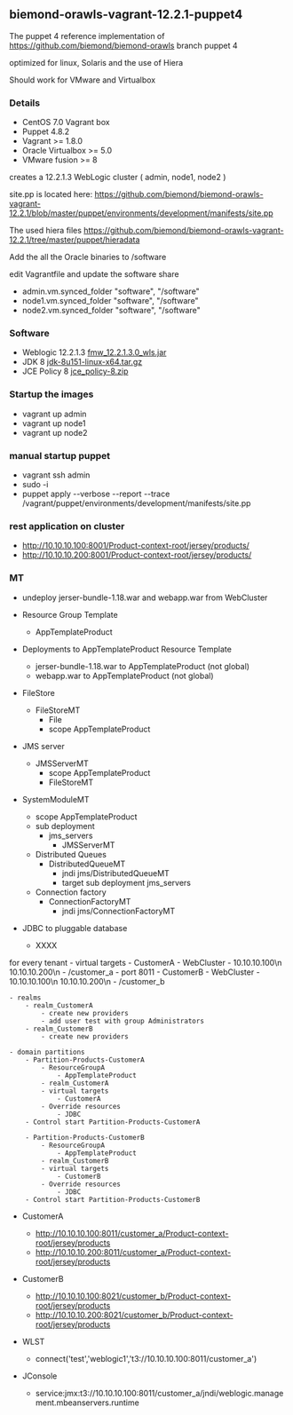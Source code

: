 ## biemond-orawls-vagrant-12.2.1-puppet4

The puppet 4 reference implementation of https://github.com/biemond/biemond-orawls branch puppet 4

optimized for linux, Solaris and the use of Hiera

Should work for VMware and Virtualbox

### Details
- CentOS 7.0 Vagrant box
- Puppet 4.8.2
- Vagrant >= 1.8.0
- Oracle Virtualbox >= 5.0
- VMware fusion >= 8

creates a 12.2.1.3 WebLogic cluster ( admin, node1, node2 )

site.pp is located here:
https://github.com/biemond/biemond-orawls-vagrant-12.2.1/blob/master/puppet/environments/development/manifests/site.pp

The used hiera files https://github.com/biemond/biemond-orawls-vagrant-12.2.1/tree/master/puppet/hieradata

Add the all the Oracle binaries to /software

edit Vagrantfile and update the software share
- admin.vm.synced_folder "software", "/software"
- node1.vm.synced_folder "software", "/software"
- node2.vm.synced_folder "software", "/software"

### Software
- Weblogic 12.2.1.3 [fmw_12.2.1.3.0_wls.jar](http://www.oracle.com/technetwork/middleware/fusion-middleware/downloads/index.html)
- JDK 8 [jdk-8u151-linux-x64.tar.gz](http://www.oracle.com/technetwork/java/javase/downloads/jdk8-downloads-2133151.html)
- JCE Policy 8 [jce_policy-8.zip](http://www.oracle.com/technetwork/java/javase/downloads/jce8-download-2133166.html)

### Startup the images

- vagrant up admin
- vagrant up node1
- vagrant up node2

### manual startup puppet

- vagrant ssh admin
- sudo -i
- puppet apply --verbose --report --trace /vagrant/puppet/environments/development/manifests/site.pp


### rest application on cluster

- http://10.10.10.100:8001/Product-context-root/jersey/products/
- http://10.10.10.200:8001/Product-context-root/jersey/products/

### MT

- undeploy jerser-bundle-1.18.war and webapp.war from WebCluster


- Resource Group Template
    - AppTemplateProduct

- Deployments to AppTemplateProduct Resource Template
    - jerser-bundle-1.18.war to AppTemplateProduct (not global)
    - webapp.war to AppTemplateProduct (not global)

- FileStore
    - FileStoreMT
        - File
        - scope AppTemplateProduct

- JMS server
    - JMSServerMT
        - scope AppTemplateProduct
        - FileStoreMT

- SystemModuleMT
    - scope AppTemplateProduct
    - sub deployment
        - jms_servers
            - JMSServerMT
    - Distributed Queues
        - DistributedQueueMT
            - jndi jms/DistributedQueueMT
            - target sub deployment jms_servers
    - Connection factory
        - ConnectionFactoryMT
            - jndi jms/ConnectionFactoryMT


- JDBC to pluggable database
    - XXXX

for every tenant
    - virtual targets
        - CustomerA
            - WebCluster
            - 10.10.10.100\n 10.10.10.200\n
            - /customer_a
            - port 8011
        - CustomerB
            - WebCluster
            - 10.10.10.100\n 10.10.10.200\n
            - /customer_b

    - realms
        - realm_CustomerA
            - create new providers
            - add user test with group Administrators
        - realm_CustomerB
            - create new providers

    - domain partitions
        - Partition-Products-CustomerA
            - ResourceGroupA
                - AppTemplateProduct
            - realm_CustomerA
            - virtual targets
                - CustomerA
            - Override resources
                - JDBC
        - Control start Partition-Products-CustomerA

        - Partition-Products-CustomerB
            - ResourceGroupA
                - AppTemplateProduct
            - realm_CustomerB
            - virtual targets
                - CustomerB
            - Override resources
                - JDBC
        - Control start Partition-Products-CustomerB

- CustomerA
    - http://10.10.10.100:8011/customer_a/Product-context-root/jersey/products
    - http://10.10.10.200:8011/customer_a/Product-context-root/jersey/products
- CustomerB
    - http://10.10.10.100:8021/customer_b/Product-context-root/jersey/products
    - http://10.10.10.200:8021/customer_b/Product-context-root/jersey/products

- WLST
   - connect('test','weblogic1','t3://10.10.10.100:8011/customer_a')

- JConsole
   - service:jmx:t3://10.10.10.100:8011/customer_a/jndi/weblogic.management.mbeanservers.runtime
